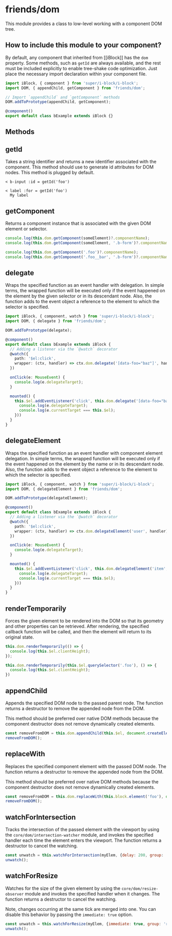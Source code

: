 # friends/dom

This module provides a class to low-level working with a component DOM tree.

## How to include this module to your component?

By default, any component that inherited from [[iBlock]] has the `dom` property.
Some methods, such as `getId` are always available, and the rest must be included explicitly to enable tree-shake code
optimization. Just place the necessary import declaration within your component file.

```typescript
import iBlock, { component } from 'super/i-block/i-block';
import DOM, { appendChild, getComponent } from 'friends/dom';

// Import `appendChild` and `getComponent` methods
DOM.addToPrototype(appendChild, getComponent);

@component()
export default class bExample extends iBlock {}
```

## Methods

## getId

Takes a string identifier and returns a new identifier associated with the component.
This method should use to generate id attributes for DOM nodes.
This method is plugged by default.

```
< b-input :id = getId('foo')

< label :for = getId('foo')
  My label
```

## getComponent

Returns a component instance that is associated with the given DOM element or selector.

```js
console.log(this.dom.getComponent(someElement)?.componentName);
console.log(this.dom.getComponent(someElement, '.b-form')?.componentName);

console.log(this.dom.getComponent('.foo')?.componentName);
console.log(this.dom.getComponent('.foo__bar', '.b-form')?.componentName);
```

## delegate

Wraps the specified function as an event handler with delegation.
In simple terms, the wrapped function will be executed only if the event happened on the element by the given
selector or in its descendant node. Also, the function adds to the event object a reference to the element to which
the selector is specified.

```typescript
import iBlock, { component, watch } from 'super/i-block/i-block';
import DOM, { delegate } from 'friends/dom';

DOM.addToPrototype(delegate);

@component()
export default class bExample extends iBlock {
  // Adding a listener via the `@watch` decorator
  @watch({
    path: '$el:click',
    wrapper: (ctx, handler) => ctx.dom.delegate('[data-foo="baz"]', handler)
  })

  onClick(e: MouseEvent) {
    console.log(e.delegateTarget);
  }

  mounted() {
    this.$el.addEventListener('click', this.dom.delegate('[data-foo="bar"]', (e: MouseEvent) => {
      console.log(e.delegateTarget);
      console.log(e.currentTarget === this.$el);
    }))
  }
}
```

## delegateElement

Wraps the specified function as an event handler with component element delegation.
In simple terms, the wrapped function will be executed only if the event happened on the element by the name or
in its descendant node. Also, the function adds to the event object a reference to the element to which the selector
is specified.

```typescript
import iBlock, { component, watch } from 'super/i-block/i-block';
import DOM, { delegateElement } from 'friends/dom';

DOM.addToPrototype(delegateElement);

@component()
export default class bExample extends iBlock {
  // Adding a listener via the `@watch` decorator
  @watch({
    path: '$el:click',
    wrapper: (ctx, handler) => ctx.dom.delegateElement('user', handler)
  })

  onClick(e: MouseEvent) {
    console.log(e.delegateTarget);
  }

  mounted() {
    this.$el.addEventListener('click', this.dom.delegateElement('item', (e: MouseEvent) => {
      console.log(e.delegateTarget);
      console.log(e.currentTarget === this.$el);
    }))
  }
}
```

## renderTemporarily

Forces the given element to be rendered into the DOM so that its geometry and other properties can be retrieved.
After rendering, the specified callback function will be called, and then the element will return to its original state.

```js
this.dom.renderTemporarily(() => {
  console.log(this.$el.clientHeight);
});

this.dom.renderTemporarily(this.$el.querySelector('.foo'), () => {
  console.log(this.$el.clientHeight);
})
```

## appendChild

Appends the specified DOM node to the passed parent node.
The function returns a destructor to remove the appended node from the DOM.

This method should be preferred over native DOM methods because the component destructor does not remove dynamically
created elements.

```js
const removeFromDOM = this.dom.appendChild(this.$el, document.createElement('button'));
removeFromDOM();
```

## replaceWith

Replaces the specified component element with the passed DOM node.
The function returns a destructor to remove the appended node from the DOM.

This method should be preferred over native DOM methods because the component destructor does not remove dynamically
created elements.

```js
const removeFromDOM = this.dom.replaceWith(this.block.element('foo'), document.createElement('button'));
removeFromDOM();
```

## watchForIntersection

Tracks the intersection of the passed element with the viewport by using the `core/dom/intersection-watcher` module,
and invokes the specified handler each time the element enters the viewport.
The function returns a destructor to cancel the watching.

```js
const unwatch = this.watchForIntersection(myElem, {delay: 200, group: 'inView'});
unwatch();
```

## watchForResize

Watches for the size of the given element by using the `core/dom/resize-observer` module and invokes the specified handler when it changes.
The function returns a destructor to cancel the watching.

Note, changes occurring at the same tick are merged into one.
You can disable this behavior by passing the `immediate: true` option.

```js
const unwatch = this.watchForResize(myElem, {immediate: true, group: 'resize'});
unwatch();
```
